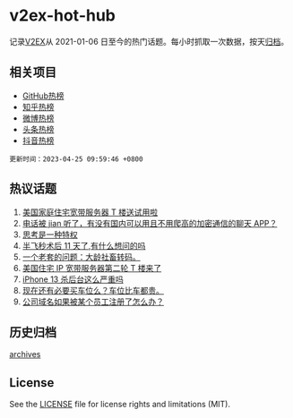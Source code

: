 # v2ex-hot-hub

 记录[V2EX](https://www.v2ex.com/)从 2021-01-06 日至今的热门话题。每小时抓取一次数据，按天[归档](archives)。
 
 ## 相关项目

- [GitHub热榜](https://github.com/lonnyzhang423/github-hot-hub)
- [知乎热榜](https://github.com/lonnyzhang423/zhihu-hot-hub)
- [微博热榜](https://github.com/lonnyzhang423/weibo-hot-hub)
- [头条热榜](https://github.com/lonnyzhang423/toutiao-hot-hub)
- [抖音热榜](https://github.com/lonnyzhang423/douyin-hot-hub)


 `更新时间：2023-04-25 09:59:46 +0800`

## 热议话题

1. [美国家庭住宅宽带服务器 T 楼送试用啦](https://www.v2ex.com/t/934998)
1. [电话被 jian 听了，有没有国内可以用且不用爬高的加密通信的聊天 APP？](https://www.v2ex.com/t/934963)
1. [思考是一种特权](https://www.v2ex.com/t/934968)
1. [半飞秒术后 11 天了,有什么想问的吗](https://www.v2ex.com/t/934979)
1. [一个老套的问题：大龄社畜转码。](https://www.v2ex.com/t/935008)
1. [美国住宅 IP 宽带服务器第二轮 T 楼来了](https://www.v2ex.com/t/935151)
1. [iPhone 13 杀后台这么严重吗](https://www.v2ex.com/t/934956)
1. [现在还有必要买车位么？车位比车都贵。](https://www.v2ex.com/t/934982)
1. [公司域名如果被某个员工注册了怎么办？](https://www.v2ex.com/t/934959)

## 历史归档

[archives](archives)

## License

See the [LICENSE](LICENSE) file for license rights and limitations (MIT).
